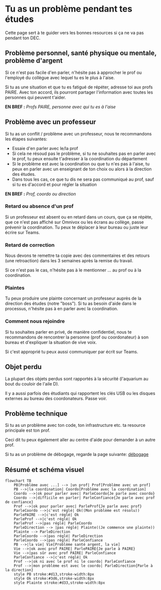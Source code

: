 # Tu as un problème pendant tes études

Cette page sert à te guider vers les bonnes resources si ça ne va pas pendant ton DEC.

## Problème personnel, santé physique ou mentale, problème d'argent

Si ce n'est pas facile d'en parler, n'hésite pas à approcher le prof ou l'employé du collègue avec lequel tu es le plus à l'aise.

Si tu as une situation et que tu es fatigué de répéter, adresse toi aux profs PAIRE. Avec ton accord, ils pourront partager 
l'information avec toutes les personnes qui peuvent t'aider.

**EN BREF :**  *Profs PAIRE, personne avec qui tu es à l'aise*


## Problème avec un professeur

Si tu as un conflit / problème avec un professeur, nous te recommandons les étapes suivantes:
- Essaie d'en parler avec le/la prof
- Si cela ne résoud pas le problème, si tu ne souhaites pas en parler avec le prof, tu peux ensuite t'adresser à la coordination du département
- Si le problème est avec la coordination ou que tu n'es pas à l'aise, tu peux en parler avec un enseignant de ton choix ou alors à la direction des études.
- Dans tous les cas, ce que tu dis ne sera pas communiqué au prof, sauf si tu es d'accord et pour régler la situation

**EN BREF :**  *Prof, coordo ou direction*

### Retard ou absence d'un prof

Si un professeur est absent ou en retard dans un cours, que ça se répète, que ce n'est pas affiché sur Omnivox ou les écrans au collège,
passe prévenir la coordination. Tu peux te déplacer à leur bureau ou juste leur écrire sur Teams.

### Retard de correction

Nous devons te remettre ta copie avec des commentaires et des retours (une retroaction) dans les 3 semaines après la remise du travail.

Si ce n'est pas le cas, n'hésite pas à le mentionner ... au prof ou à la coordination.

### Plaintes

Tu peux produire une plainte concernant un professeur auprès de la direction des études (notre "boss"). Si tu as besoin d'aide dans le processus, n'hésite pas à en parler avec la coordination.

### Comment nous rejoindre

Si tu souhaites parler en privé, de manière confidentiel, nous te recommandons de rencontrer la personne (prof ou coordonateur) à son 
bureau et d'expliquer la situation de vive voix.

Si c'est approprié tu peux aussi communiquer par écrit sur Teams.

## Objet perdu

La plupart des objets perdus sont rapportés à la sécurité (l'aquarium au bout du couloir de l'aile D). 

Il y a aussi parfois des étudiants qui rapportent les clés USB ou les disques externes au bureau des coordonateurs. Passe voir.

## Problème technique
Si tu as un problème avec ton code, ton infrastructure etc. ta resource principale est ton prof. 

Ceci dit tu peux également aller au centre d'aide pour demander à un autre prof.

Si tu as un problème de débogage, regarde la page suivante:
[débogage](debogage.md)

## Résumé et schéma visuel
```mermaid
flowchart TB
    PB[Problème avec ...] --> |un prof| Prof[Problème avec un prof]
    PB -->|la coordination| Coordo[Problème avec la coordination]
    Coordo -->|ok pour parler avec| ParleCoordo{Je parle avec coordo}
    Coordo -->|difficile en parler| ParleConfiance{Je parle avec prof de confiance}
    Prof -->|ok pour parler avec| ParleProf{Je parle avec prof}
    ParleCoordo -->|c'est réglé| Ok((Mon problème est résolu))
    ParlePAIRE -->|c'est réglé| Ok
    ParleProf -->|c'est réglé| Ok
    ParleProf -->|pas réglé| ParleCoordo
    ParleDirection --> |pas réglé| Plainte((Je commence une plainte))
    Plainte --> ParleDirection
    ParleCoordo -->|pas réglé| ParleDirection
    ParleCoordo -->|pas réglé| ParleConfiance
    PB -->|la vie| Vie[Problème santé argent, la vie]
    Vie -->|ok avec prof PAIRE| ParlePAIRE{Je parle à PAIRE}
    Vie -->|pas sûr avec prof PAIRE| ParleConfiance
    ParleConfiance -->|c'est réglé| Ok
    Prof -->|ok ni avec le prof ni le coordo| ParleConfiance
    Prof -->|mon problème est avec le coordo| ParleDirection{Parle à la direction}
    style PB stroke:#d13,stroke-width:8px
    style Ok stroke:#3d6,stroke-width:8px
    style Plainte stroke:#d33,stroke-width:8px
   
```
